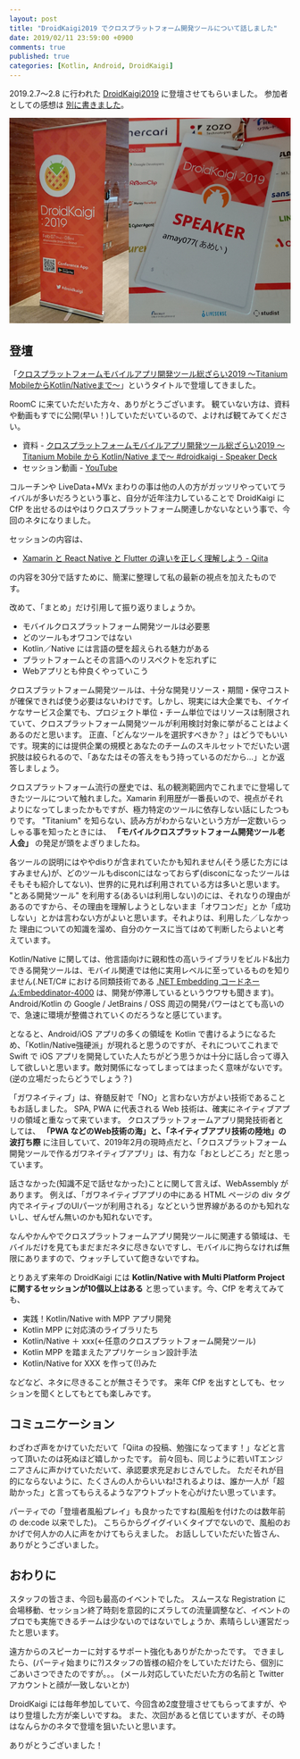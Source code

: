 ```yaml
---
layout: post
title: "DroidKaigi2019 でクロスプラットフォーム開発ツールについて話しました"
date: 2019/02/11 23:59:00 +0900
comments: true
published: true
categories: [Kotlin, Android, DroidKaigi]
---
```

2019.2.7〜2.8 に行われた [DroidKaigi2019](https://droidkaigi.jp/2019/) に登壇させてもらいました。
参加者としての感想は [別に書きました](https://qiita.com/amay077/items/ed43ef822c34677d2254)。
<!--more-->

![](/assets/images/posts/2019_02_10_droidkaigi2019.png)

## 登壇

「[クロスプラットフォームモバイルアプリ開発ツール総ざらい2019 〜Titanium MobileからKotlin/Nativeまで〜](https://droidkaigi.jp/2019/timetable/70891)」というタイトルで登壇してきました。

RoomC に来ていただいた方々、ありがとうございます。
観ていない方は、資料や動画もすでに公開(早い！)していただいているので、よければ観てみてください。

* 資料 - [クロスプラットフォームモバイルアプリ開発ツール総ざらい2019 〜Titanium Mobile から Kotlin/Native まで〜 #droidkaigi - Speaker Deck](https://speakerdeck.com/amay077/native-made-number-droidkaigi)
* セッション動画 - [YouTube](https://youtu.be/51SW52cf2UY)

コルーチンや LiveData+MVx まわりの事は他の人の方がガッツリやっていてライバルが多いだろうという事と、自分が近年注力していることで DroidKaigi に CfP を出せるのはやはりクロスプラットフォーム関連しかないなという事で、今回のネタになりました。

セッションの内容は、

* [Xamarin と React Native と Flutter の違いを正しく理解しよう - Qiita](https://qiita.com/amay077/items/dff88e7ce6868615a9bb)

の内容を30分で話すために、簡潔に整理して私の最新の視点を加えたものです。

改めて、「まとめ」だけ引用して振り返りましょうか。

* モバイルクロスプラットフォーム開発ツールは必要悪
* どのツールもオワコンではない
* Kotlin／Native には言語の壁を超えられる魅力がある
* プラットフォームとその言語へのリスペクトを忘れずに
* Webアプリとも仲良くやっていこう

クロスプラットフォーム開発ツールは、十分な開発リソース・期間・保守コストが確保できれば使う必要はないわけです。しかし、現実には大企業でも、イケイケなサービス企業でも、プロジェクト単位・チーム単位ではリソースは制限されていて、クロスプラットフォーム開発ツールが利用検討対象に挙がることはよくあるのだと思います。
正直、「どんなツールを選択すべきか？」はどうでもいいです。現実的には提供企業の規模とあなたのチームのスキルセットでだいたい選択肢は絞られるので、「あなたはその答えをもう持っているのだから…」とか返答しましょう。

クロスプラットフォーム流行の歴史では、私の観測範囲内でこれまでに登場してきたツールについて触れました。Xamarin 利用歴が一番長いので、視点がそれよりになってしまったかもですが、極力特定のツールに依存しない話にしたつもりです。
"Titanium" を知らない、読み方がわからないという方が一定数いらっしゃる事を知ったときには、 **「モバイルクロスプラットフォーム開発ツール老人会」** の発足が頭をよぎりましたね。

各ツールの説明にはややdisりが含まれていたかも知れません(そう感じた方にはすみません)が、どのツールもdisconにはなっておらず(disconになったツールはそもそも紹介してない)、世界的に見れば利用されている方は多いと思います。
"とある開発ツール" を利用する(あるいは利用しない)のには、それなりの理由があるのですから、その理由を理解しようとしないまま「オワコンだ」とか「成功しない」とかは言わない方がよいと思います。それよりは、利用した／しなかった 理由についての知識を溜め、自分のケースに当てはめて判断したらよいと考えています。

Kotlin/Native に関しては、他言語向けに親和性の高いライブラリをビルド&出力できる開発ツールは、モバイル関連では他に実用レベルに至っているものを知りません(.NET/C# における同類技術である [.NET Embedding コードネーム:Embeddinator-4000](https://github.com/mono/Embeddinator-4000) は、開発が停滞しているというウワサも聞きます)。
Android/Kotlin の Google / JetBrains / OSS 周辺の開発パワーはとても高いので、急速に環境が整備されていくのだろうなと感じています。

となると、Android/iOS アプリの多くの領域を Kotlin で書けるようになるため、「Kotlin/Native強硬派」が現れると思うのですが、それについてこれまで Swift で iOS アプリを開発していた人たちがどう思うかは十分に話し合って導入して欲しいと思います。敵対関係になってしまってはまったく意味がないです。(逆の立場だったらどうでしょう？)

「ガワネイティブ」は、脊髄反射で「NO」と言わない方がよい技術であることもお話しました。
SPA, PWA に代表される Web 技術は、確実にネイティブアプリの領域と重なって来ています。
クロスプラットフォームアプリ開発技術者としては、 **「PWA などのWeb技術の海」と、「ネイティブアプリ技術の陸地」の波打ち際** に注目していて、2019年2月の現時点だと、「クロスプラットフォーム開発ツールで作るガワネイティブアプリ」は、有力な「おとしどころ」だと思っています。

話さなかった(知識不足で話せなかった)ことに関して言えば、WebAssembly があります。
例えば、「ガワネイティブアプリの中にある HTML ページの div タグ内でネイティブのUIパーツが利用される」などという世界線があるのかも知れないし、ぜんぜん無いのかも知れないです。

なんやかんやでクロスプラットフォームアプリ開発ツールに関連する領域は、モバイルだけを見てもまだまだネタに尽きないですし、モバイルに拘らなければ無限にありますので、ウォッチしていて飽きないですね。

とりあえず来年の DroidKaigi には **Kotlin/Native with Multi Platform Project に関するセッションが10個以上はある** と思っています。今、CfP を考えてみても、

* 実践！Kotlin/Native with MPP アプリ開発
* Kotlin MPP に対応済のライブラリたち
* Kotlin/Native ＋ xxx(←任意のクロスプラットフォーム開発ツール)
* Kotlin MPP を踏まえたアプリケーション設計手法
* Kotlin/Native for XXX を作って(!)みた

などなど、ネタに尽きることが無さそうです。
来年 CfP を出すとしても、セッションを聞くとしてもとても楽しみです。

## コミュニケーション

わざわざ声をかけていただいて「Qiita の投稿、勉強になってます！」などと言って頂いたのは死ぬほど嬉しかったです。
前々回も、同じように若いITエンジニアさんに声かけていただいて、承認要求充足おじさんでした。
ただそれが目的にならないように、たくさんの人からいいね!されるよりは、誰か一人が「超助かった」と言ってもらえるようなアウトプットを心がけたい思っています。

パーティでの「登壇者風船プレイ」も良かったですね(風船を付けたのは数年前の de:code 以来でした)。
こちらからグイグイいくタイプでないので、風船のおかげで何人かの人に声をかけてもらえました。
お話ししていただいた皆さん、ありがとうございました。

## おわりに

スタッフの皆さま、今回も最高のイベントでした。
スムースな Registration に会場移動、セッション終了時刻を意図的にズラしての流量調整など、イベントのプロでも実施できるチームは少ないのではないでしょうか、素晴らしい運営だったと思います。

遠方からのスピーカーに対するサポート強化もありがたかったです。
できましたら、(パーティ始まりに?)スタッフの皆様の紹介をしていただけたら、個別にごあいさつできたのですが。。。
(メール対応していただいた方の名前と Twitter アカウントと顔が一致しないとか)

DroidKaigi には毎年参加していて、今回含め2度登壇させてもらってますが、やはり登壇した方が楽しいですね。
また、次回があると信じていますが、その時はなんらかのネタで登壇を狙いたいと思います。

ありがとうございました！
